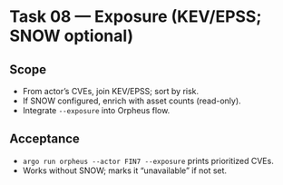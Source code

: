# Task 08 — Exposure (KEV/EPSS; SNOW optional)

## Scope
- From actor’s CVEs, join KEV/EPSS; sort by risk.
- If SNOW configured, enrich with asset counts (read-only).
- Integrate `--exposure` into Orpheus flow.

## Acceptance
- `argo run orpheus --actor FIN7 --exposure` prints prioritized CVEs.
- Works without SNOW; marks it “unavailable” if not set.
